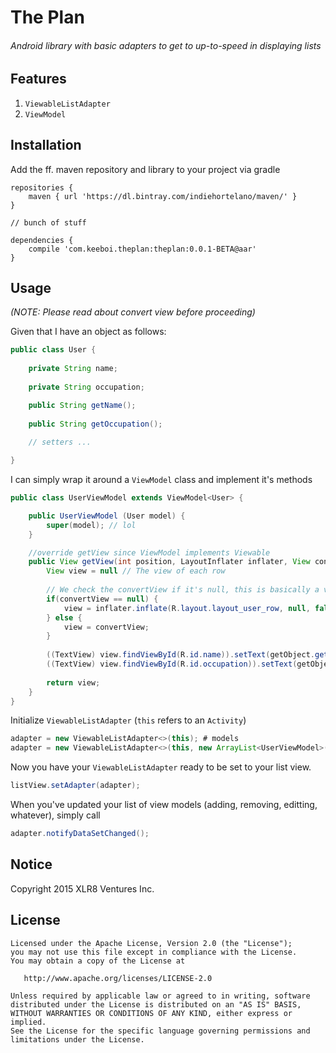 # The Plan

###### Android library with basic adapters to get to up-to-speed in displaying lists

Features
----

1. `ViewableListAdapter`
2. `ViewModel`

Installation
----

Add the ff. maven repository and library to your project via gradle

```
repositories {
    maven { url 'https://dl.bintray.com/indiehortelano/maven/' }
}

// bunch of stuff

dependencies {
    compile 'com.keeboi.theplan:theplan:0.0.1-BETA@aar'
}
```

Usage
----

*(NOTE: Please read about convert view before proceeding)*

Given that I have an object as follows:

```java
public class User {
    
    private String name;
    
    private String occupation;

    public String getName();
    
    public String getOccupation();
    
    // setters ...

}
```

I can simply wrap it around a `ViewModel` class and implement it's methods 

```java
public class UserViewModel extends ViewModel<User> {

    public UserViewModel (User model) {
        super(model); // lol
    }

    //override getView since ViewModel implements Viewable
    public View getView(int position, LayoutInflater inflater, View convertView, ViewGroup parent) {
        View view = null // The view of each row
        
        // We check the convertView if it's null, this is basically a view already inflated and is just being recycled
        if(convertView == null) {
            view = inflater.inflate(R.layout.layout_user_row, null, false);
        } else {
            view = convertView;
        }
    
        ((TextView) view.findViewById(R.id.name)).setText(getObject.getName());
        ((TextView) view.findViewById(R.id.occupation)).setText(getObject.getOccupation());
    
        return view;
    }
}
```

Initialize `ViewableListAdapter` (`this` refers to an `Activity`)

```java
adapter = new ViewableListAdapter<>(this); # models
adapter = new ViewableListAdapter<>(this, new ArrayList<UserViewModel>());
```

Now you have your `ViewableListAdapter` ready to be set to your list view.

```java
listView.setAdapter(adapter);
```

When you've updated your list of view models (adding, removing, editting, whatever), simply call

```java
adapter.notifyDataSetChanged();
```

## Notice
Copyright 2015 XLR8 Ventures Inc.

## License

```
Licensed under the Apache License, Version 2.0 (the "License");
you may not use this file except in compliance with the License.
You may obtain a copy of the License at

   http://www.apache.org/licenses/LICENSE-2.0

Unless required by applicable law or agreed to in writing, software
distributed under the License is distributed on an "AS IS" BASIS,
WITHOUT WARRANTIES OR CONDITIONS OF ANY KIND, either express or implied.
See the License for the specific language governing permissions and
limitations under the License.
```

